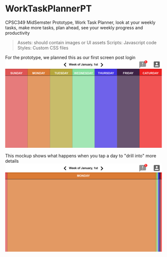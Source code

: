 # WorkTaskPlannerPT
CPSC349 MidSemster Prototype, Work Task Planner, look at your weekly tasks, make more tasks, plan ahead, see your weekly progress and productivity

>Assets: should contain images or UI assets
>Scripts: Javascript code
>Styles: Custom CSS files

For the prototype, we planned this as our first screen post login
![Main Post-Login Screen](Assets/WorkPlannerWireframe.png)

This mockup shows what happens when you tap a day to "drill into" more details
![Select Day Fold](Assets/WorkPlannerWireframe_Fold.png)